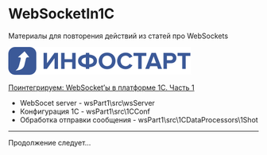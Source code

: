 # WebSocketIn1C

Материалы для повторения действий из статей про WebSockets

![Infostart](https://raw.githubusercontent.com/dsdred/PAPI-tools/2febc0e31c3ef04eb9277150f1488b9f1b26164f/assets/img/svg/infostartlogo.svg)

[Поинтегрируем: WebSocket’ы в платформе 1С. Часть 1](https://infostart.ru/1c/articles/2280032/)

- WebSocet server - wsPart1\src\wsServer
- Конфигурация 1С - wsPart1\src\1СConf
- Обработка отправки сообщения - wsPart1\src\1CDataProcessors\1Shot

---

Продолжение следует...
